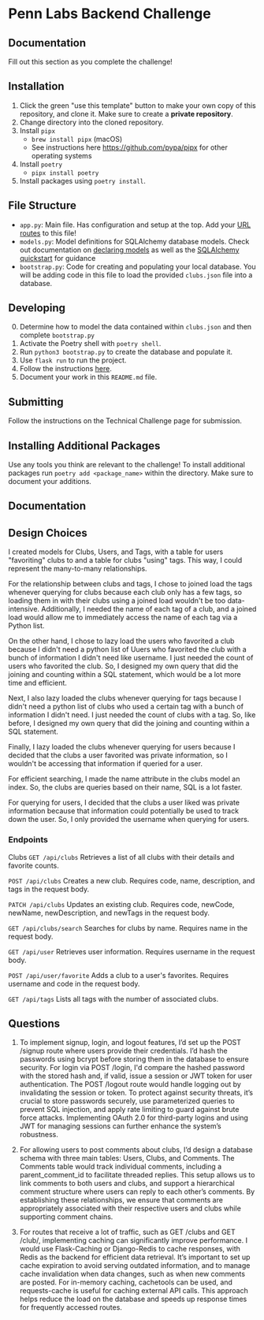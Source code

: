 # Penn Labs Backend Challenge

## Documentation

Fill out this section as you complete the challenge!

## Installation

1. Click the green "use this template" button to make your own copy of this repository, and clone it. Make sure to create a **private repository**.
2. Change directory into the cloned repository.
3. Install `pipx`
   - `brew install pipx` (macOS)
   - See instructions here https://github.com/pypa/pipx for other operating systems
4. Install `poetry`
   - `pipx install poetry`
5. Install packages using `poetry install`.

## File Structure

- `app.py`: Main file. Has configuration and setup at the top. Add your [URL routes](https://flask.palletsprojects.com/en/1.1.x/quickstart/#routing) to this file!
- `models.py`: Model definitions for SQLAlchemy database models. Check out documentation on [declaring models](https://flask-sqlalchemy.palletsprojects.com/en/2.x/models/) as well as the [SQLAlchemy quickstart](https://flask-sqlalchemy.palletsprojects.com/en/2.x/quickstart/#quickstart) for guidance
- `bootstrap.py`: Code for creating and populating your local database. You will be adding code in this file to load the provided `clubs.json` file into a database.

## Developing

0. Determine how to model the data contained within `clubs.json` and then complete `bootstrap.py`
1. Activate the Poetry shell with `poetry shell`.
2. Run `python3 bootstrap.py` to create the database and populate it.
3. Use `flask run` to run the project.
4. Follow the instructions [here](https://www.notion.so/pennlabs/Backend-Challenge-862656cb8b7048db95aaa4e2935b77e5).
5. Document your work in this `README.md` file.

## Submitting

Follow the instructions on the Technical Challenge page for submission.

## Installing Additional Packages

Use any tools you think are relevant to the challenge! To install additional packages
run `poetry add <package_name>` within the directory. Make sure to document your additions.

## Documentation

## Design Choices

I created models for Clubs, Users, and Tags, with a table for users "favoriting" clubs to and a table for clubs "using" tags. This way, I could represent the many-to-many relationships.

For the relationship between clubs and tags, I chose to joined load the tags whenever querying for clubs because each club only has a few tags, so loading them in with their clubs using a joined load wouldn't be too data-intensive. Additionally, I needed the name of each tag of a club, and a joined load would allow me to immediately access the name of each tag via a Python list.

On the other hand, I chose to lazy load the users who favorited a club because I didn't need a python list of Uuers who favorited the club with a bunch of information I didn't need like username. I just needed the count of users who favorited the club. So, I designed my own query that did the joining and counting within a SQL statement, which would be a lot more time and efficient.

Next, I also lazy loaded the clubs whenever querying for tags because I didn't need a python list of clubs who used a certain tag with a bunch of information I didn't need. I just needed the count of clubs with a tag. So, like before, I designed my own query that did the joining and counting within a SQL statement.

Finally, I lazy loaded the clubs whenever querying for users because I decided that the clubs a user favorited was private information, so I wouldn't be accessing that information if queried for a user.

For efficient searching, I made the name attribute in the clubs model an index. So, the clubs are queries based on their name, SQL is a lot faster.

For querying for users, I decided that the clubs a user liked was private information because that information could potentially be used to track down the user. So, I only provided the username when querying for users.

### Endpoints

Clubs
`GET /api/clubs`
Retrieves a list of all clubs with their details and favorite counts.

`POST /api/clubs`
Creates a new club. Requires code, name, description, and tags in the request body.

`PATCH /api/clubs`
Updates an existing club. Requires code, newCode, newName, newDescription, and newTags in the request body.

`GET /api/clubs/search`
Searches for clubs by name. Requires name in the request body.

`GET /api/user`
Retrieves user information. Requires username in the request body.

`POST /api/user/favorite`
Adds a club to a user's favorites. Requires username and code in the request body.

`GET /api/tags`
Lists all tags with the number of associated clubs.


## Questions

1. To implement signup, login, and logout features, I’d set up the POST /signup route where users provide their credentials. I’d hash the passwords using bcrypt before storing them in the database to ensure security. For login via POST /login, I'd compare the hashed password with the stored hash and, if valid, issue a session or JWT token for user authentication. The POST /logout route would handle logging out by invalidating the session or token. To protect against security threats, it’s crucial to store passwords securely, use parameterized queries to prevent SQL injection, and apply rate limiting to guard against brute force attacks. Implementing OAuth 2.0 for third-party logins and using JWT for managing sessions can further enhance the system’s robustness.

2. For allowing users to post comments about clubs, I’d design a database schema with three main tables: Users, Clubs, and Comments. The Comments table would track individual comments, including a parent_comment_id to facilitate threaded replies. This setup allows us to link comments to both users and clubs, and support a hierarchical comment structure where users can reply to each other’s comments. By establishing these relationships, we ensure that comments are appropriately associated with their respective users and clubs while supporting comment chains.

3. For routes that receive a lot of traffic, such as GET /clubs and GET /club/<id>, implementing caching can significantly improve performance. I would use Flask-Caching or Django-Redis to cache responses, with Redis as the backend for efficient data retrieval. It’s important to set up cache expiration to avoid serving outdated information, and to manage cache invalidation when data changes, such as when new comments are posted. For in-memory caching, cachetools can be used, and requests-cache is useful for caching external API calls. This approach helps reduce the load on the database and speeds up response times for frequently accessed routes.
